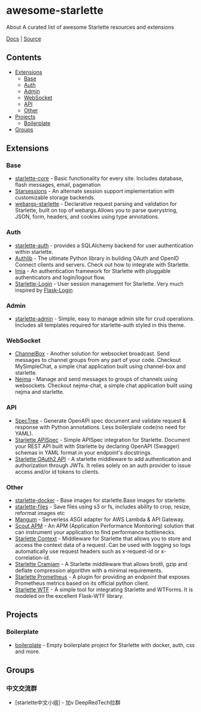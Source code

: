 # awesome-starlette
About A curated list of awesome Starlette resources and extensions

[Docs](https://www.starlette.io/) | [Source](https://github.com/encode/starlette)


## Contents
- [Extensions](#extensions)
    - [Base](#base)
    - [Auth](#auth)
    - [Admin](#admin)
    - [WebSocket](#websocket)
    - [API](#api)
    - [Other](#other)
- [Projects](#projects)
    - [Boilerplate](#boilerplate)
- [Groups](#groups)


## Extensions

### Base
- [starlette-core](https://github.com/accent-starlette/starlette-core) - Basic functionality for every site. Includes database, flash messages, email, pagenation
- [Starsessions](https://github.com/alex-oleshkevich/starsessions) - An alternate session support implementation with customizable storage backends.
- [webargs-starlette](https://github.com/sloria/webargs-starlette) - Declarative request parsing and validation for Starlette, built on top of webargs.Allows you to parse querystring, JSON, form, headers, and cookies using type annotations.

### Auth
- [starlette-auth](https://github.com/accent-starlette/starlette-auth) - provides a SQLAlchemy backend for user authentication within starlette.
- [Authlib](https://github.com/lepture/Authlib) - The ultimate Python library in building OAuth and OpenID Connect clients and servers. Check out how to integrate with Starlette.
- [Imia](https://github.com/alex-oleshkevich/imia) - An authentication framework for Starlette with pluggable authenticators and login/logout flow.
- [Starlette-Login](https://github.com/jockerz/Starlette-Login) - User session management for Starlette. Very much inspired by [Flask-Login](https://github.com/maxcountryman/flask-login)
 
### Admin
- [starlette-admin](https://github.com/accent-starlette/starlette-admin) - Simple, easy to manage admin site for crud operations. Includes all templates required for starlette-auth styled in this theme.

### WebSocket
- [ChannelBox](https://github.com/Sobolev5/channel-box) - Another solution for websocket broadcast. Send messages to channel groups from any part of your code. Checkout MySimpleChat, a simple chat application built using channel-box and starlette.
- [Nejma](https://github.com/taoufik07/nejma) - Manage and send messages to groups of channels using websockets. Checkout nejma-chat, a simple chat application built using nejma and starlette.

### API
- [SpecTree](https://github.com/0b01001001/spectree) - Generate OpenAPI spec document and validate request & response with Python annotations. Less boilerplate code(no need for YAML).
- [Starlette APISpec](https://github.com/Woile/starlette-apispec) - Simple APISpec integration for Starlette. Document your REST API built with Starlette by declaring OpenAPI (Swagger) schemas in YAML format in your endpoint's docstrings.
- [Starlette OAuth2 API](https://gitlab.com/jorgecarleitao/starlette-oauth2-api) - A starlette middleware to add authentication and authorization through JWTs. It relies solely on an auth provider to issue access and/or id tokens to clients.

### Other
- [starlette-docker](https://github.com/accent-starlette/starlette-docker) - Base images for starlette.Base images for starlette.
- [starlette-files](https://github.com/accent-starlette/starlette-files) - Save files using s3 or fs, includes ability to crop, resize, reformat images etc
- [Mangum](https://github.com/erm/mangum) - Serverless ASGI adapter for AWS Lambda & API Gateway.
- [Scout APM](https://github.com/scoutapp/scout_apm_python) - An APM (Application Performance Monitoring) solution that can instrument your application to find performance bottlenecks.
- [Starlette Context](https://github.com/tomwojcik/starlette-context) - Middleware for Starlette that allows you to store and access the context data of a request. Can be used with logging so logs automatically use request headers such as x-request-id or x-correlation-id.
- [Starlette Cramjam](https://github.com/developmentseed/starlette-cramjam) - A Starlette middleware that allows brotli, gzip and deflate compression algorithm with a minimal requirements.
- [Starlette Prometheus](https://github.com/perdy/starlette-prometheus) - A plugin for providing an endpoint that exposes Prometheus metrics based on its official python client.
- [Starlette WTF](https://github.com/muicss/starlette-wtf) - A simple tool for integrating Starlette and WTForms. It is modeled on the excellent Flask-WTF library.

## Projects
### Boilerplate
- [boilerplate](https://github.com/accent-starlette/boilerplate) - Empty boilerplate project for Starlette with docker, auth, css and more.

## Groups
### 中文交流群
- [starlette中文小组] - 加v DeepRedTech拉群
